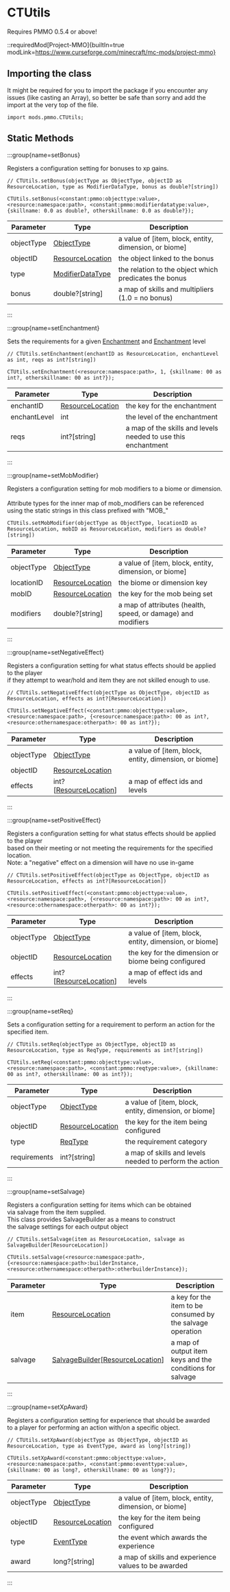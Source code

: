 # CTUtils

Requires PMMO 0.5.4 or above!

 ::requiredMod[Project-MMO]{builtIn=true modLink=https://www.curseforge.com/minecraft/mc-mods/project-mmo}

## Importing the class

It might be required for you to import the package if you encounter any issues (like casting an Array), so better be safe than sorry and add the import at the very top of the file.
```zenscript
import mods.pmmo.CTUtils;
```


## Static Methods

:::group{name=setBonus}

Registers a configuration setting for bonuses to xp gains.

```zenscript
// CTUtils.setBonus(objectType as ObjectType, objectID as ResourceLocation, type as ModifierDataType, bonus as double?[string])

CTUtils.setBonus(<constant:pmmo:objecttype:value>, <resource:namespace:path>, <constant:pmmo:modifierdatatype:value>, {skillname: 0.0 as double?, otherskillname: 0.0 as double?});
```

| Parameter  |                            Type                            |                      Description                      |
|------------|------------------------------------------------------------|-------------------------------------------------------|
| objectType | [ObjectType](/mods/pmmo/natives/ObjectType)                | a value of [item, block, entity, dimension, or biome] |
| objectID   | [ResourceLocation](/vanilla/api/resource/ResourceLocation) | the object linked to the bonus                        |
| type       | [ModifierDataType](/mods/pmmo/natives/DataType)            | the relation to the object which predicates the bonus |
| bonus      | double?[string]                                            | a map of skills and multipliers (1.0 = no bonus)      |


:::

:::group{name=setEnchantment}

Sets the requirements for a given [Enchantment](/vanilla/api/item/enchantment/Enchantment) and [Enchantment](/vanilla/api/item/enchantment/Enchantment) level

```zenscript
// CTUtils.setEnchantment(enchantID as ResourceLocation, enchantLevel as int, reqs as int?[string])

CTUtils.setEnchantment(<resource:namespace:path>, 1, {skillname: 00 as int?, otherskillname: 00 as int?});
```

|  Parameter   |                            Type                            |                          Description                          |
|--------------|------------------------------------------------------------|---------------------------------------------------------------|
| enchantID    | [ResourceLocation](/vanilla/api/resource/ResourceLocation) | the key for the enchantment                                   |
| enchantLevel | int                                                        | the level of the enchantment                                  |
| reqs         | int?[string]                                               | a map of the skills and levels needed to use this enchantment |


:::

:::group{name=setMobModifier}

Registers a configuration setting for mob modifiers to a biome or dimension. <br />   <br />  Attribute types for the inner map of mob_modifiers can be referenced <br />  using the static strings in this class prefixed with "MOB_"

```zenscript
CTUtils.setMobModifier(objectType as ObjectType, locationID as ResourceLocation, mobID as ResourceLocation, modifiers as double?[string])
```

| Parameter  |                            Type                            |                         Description                          |
|------------|------------------------------------------------------------|--------------------------------------------------------------|
| objectType | [ObjectType](/mods/pmmo/natives/ObjectType)                | a value of [item, block, entity, dimension, or biome]        |
| locationID | [ResourceLocation](/vanilla/api/resource/ResourceLocation) | the biome or dimension key                                   |
| mobID      | [ResourceLocation](/vanilla/api/resource/ResourceLocation) | the key for the mob being set                                |
| modifiers  | double?[string]                                            | a map of attributes (health, speed, or damage) and modifiers |


:::

:::group{name=setNegativeEffect}

Registers a configuration setting for what status effects should be applied to the player <br />  if they attempt to wear/hold and item they are not skilled enough to use.

```zenscript
// CTUtils.setNegativeEffect(objectType as ObjectType, objectID as ResourceLocation, effects as int?[ResourceLocation])

CTUtils.setNegativeEffect(<constant:pmmo:objecttype:value>, <resource:namespace:path>, {<resource:namespace:path>: 00 as int?, <resource:othernamespace:otherpath>: 00 as int?});
```

| Parameter  |                               Type                               |                      Description                      |
|------------|------------------------------------------------------------------|-------------------------------------------------------|
| objectType | [ObjectType](/mods/pmmo/natives/ObjectType)                      | a value of [item, block, entity, dimension, or biome] |
| objectID   | [ResourceLocation](/vanilla/api/resource/ResourceLocation)       |                                                       |
| effects    | int?[[ResourceLocation](/vanilla/api/resource/ResourceLocation)] | a map of effect ids and levels                        |


:::

:::group{name=setPositiveEffect}

Registers a configuration setting for what status effects should be applied to the player <br />  based on their meeting or not meeting the requirements for the specified location. <br />  Note: a "negative" effect on a dimension will have no use in-game

```zenscript
// CTUtils.setPositiveEffect(objectType as ObjectType, objectID as ResourceLocation, effects as int?[ResourceLocation])

CTUtils.setPositiveEffect(<constant:pmmo:objecttype:value>, <resource:namespace:path>, {<resource:namespace:path>: 00 as int?, <resource:othernamespace:otherpath>: 00 as int?});
```

| Parameter  |                               Type                               |                      Description                      |
|------------|------------------------------------------------------------------|-------------------------------------------------------|
| objectType | [ObjectType](/mods/pmmo/natives/ObjectType)                      | a value of [item, block, entity, dimension, or biome] |
| objectID   | [ResourceLocation](/vanilla/api/resource/ResourceLocation)       | the key for the dimension or biome being configured   |
| effects    | int?[[ResourceLocation](/vanilla/api/resource/ResourceLocation)] | a map of effect ids and levels                        |


:::

:::group{name=setReq}

Sets a configuration setting for a requirement to perform an action for the specified item.

```zenscript
// CTUtils.setReq(objectType as ObjectType, objectID as ResourceLocation, type as ReqType, requirements as int?[string])

CTUtils.setReq(<constant:pmmo:objecttype:value>, <resource:namespace:path>, <constant:pmmo:reqtype:value>, {skillname: 00 as int?, otherskillname: 00 as int?});
```

|  Parameter   |                            Type                            |                       Description                       |
|--------------|------------------------------------------------------------|---------------------------------------------------------|
| objectType   | [ObjectType](/mods/pmmo/natives/ObjectType)                | a value of [item, block, entity, dimension, or biome]   |
| objectID     | [ResourceLocation](/vanilla/api/resource/ResourceLocation) | the key for the item being configured                   |
| type         | [ReqType](/mods/pmmo/natives/ReqType)                      | the requirement category                                |
| requirements | int?[string]                                               | a map of skills and levels needed to perform the action |


:::

:::group{name=setSalvage}

Registers a configuration setting for items which can be obtained <br />  via salvage from the item supplied. <br />  This class provides SalvageBuilder as a means to construct <br />  the salvage settings for each output object

```zenscript
// CTUtils.setSalvage(item as ResourceLocation, salvage as SalvageBuilder[ResourceLocation])

CTUtils.setSalvage(<resource:namespace:path>, {<resource:namespace:path>:builderInstance, <resource:othernamespace:otherpath>:otherbuilderInstance});
```

| Parameter |                                                  Type                                                   |                        Description                         |
|-----------|---------------------------------------------------------------------------------------------------------|------------------------------------------------------------|
| item      | [ResourceLocation](/vanilla/api/resource/ResourceLocation)                                              | a key for the item to be consumed by the salvage operation |
| salvage   | [SalvageBuilder](/mods/pmmo/SalvageBuilder)[[ResourceLocation](/vanilla/api/resource/ResourceLocation)] | a map of output item keys and the conditions for salvage   |


:::

:::group{name=setXpAward}

Registers a configuration setting for experience that should be awarded <br />  to a player for performing an action with/on a specific object.

```zenscript
// CTUtils.setXpAward(objectType as ObjectType, objectID as ResourceLocation, type as EventType, award as long?[string])

CTUtils.setXpAward(<constant:pmmo:objecttype:value>, <resource:namespace:path>, <constant:pmmo:eventtype:value>, {skillname: 00 as long?, otherskillname: 00 as long?});
```

| Parameter  |                            Type                            |                      Description                      |
|------------|------------------------------------------------------------|-------------------------------------------------------|
| objectType | [ObjectType](/mods/pmmo/natives/ObjectType)                | a value of [item, block, entity, dimension, or biome] |
| objectID   | [ResourceLocation](/vanilla/api/resource/ResourceLocation) | the key for the item being configured                 |
| type       | [EventType](/mods/pmmo/natives/EventType)                  | the event which awards the experience                 |
| award      | long?[string]                                              | a map of skills and experience values to be awarded   |


:::

